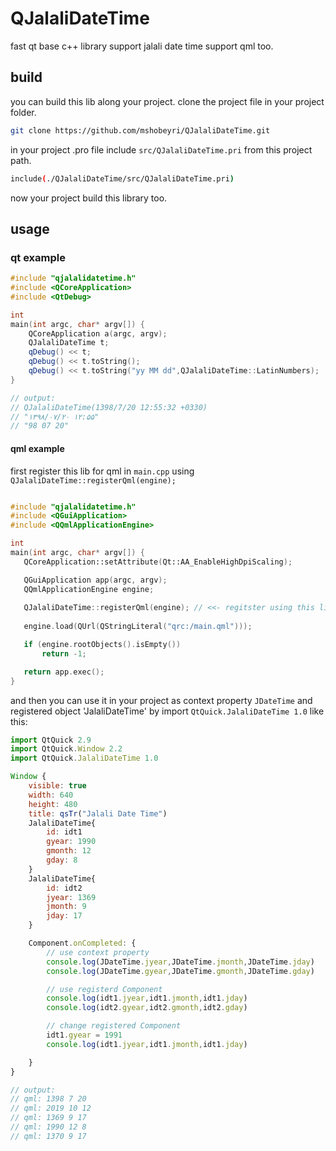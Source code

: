 # QJalaliDateTime

fast qt base c++ library support jalali date time support qml too.


## build
you can build this lib along your project. clone the project file in your project folder.

```bash
git clone https://github.com/mshobeyri/QJalaliDateTime.git
````
in your project .pro file include ``src/QJalaliDateTime.pri`` from this project path.

```bash
include(./QJalaliDateTime/src/QJalaliDateTime.pri)
```
now your project build this library too.

## usage

### qt example

``` c++
#include "qjalalidatetime.h"
#include <QCoreApplication>
#include <QtDebug>

int
main(int argc, char* argv[]) {
    QCoreApplication a(argc, argv);
    QJalaliDateTime t;
    qDebug() << t;
    qDebug() << t.toString();
    qDebug() << t.toString("yy MM dd",QJalaliDateTime::LatinNumbers);
}

// output:
// QJalaliDateTime(1398/7/20 12:55:32 +0330)
// "۱۳۹۸/۰۷/۲۰ ۱۲:۵۵"
// "98 07 20"
```

#### qml example
 first register this lib for qml in `main.cpp` using `QJalaliDateTime::registerQml(engine);`
 
 ``` cpp
 
#include "qjalalidatetime.h"
#include <QGuiApplication>
#include <QQmlApplicationEngine>

int
main(int argc, char* argv[]) {
    QCoreApplication::setAttribute(Qt::AA_EnableHighDpiScaling);

    QGuiApplication app(argc, argv);
    QQmlApplicationEngine engine;
    
    QJalaliDateTime::registerQml(engine); // <<- regitster using this line
    
    engine.load(QUrl(QStringLiteral("qrc:/main.qml")));

    if (engine.rootObjects().isEmpty())
        return -1;

    return app.exec();
}
```
and then you can use it in your project as context property `JDateTime` and registered object 'JalaliDateTime' by import `QtQuick.JalaliDateTime 1.0` like this:

```js
import QtQuick 2.9
import QtQuick.Window 2.2
import QtQuick.JalaliDateTime 1.0

Window {
    visible: true
    width: 640
    height: 480
    title: qsTr("Jalali Date Time")
    JalaliDateTime{
        id: idt1
        gyear: 1990
        gmonth: 12
        gday: 8
    }
    JalaliDateTime{
        id: idt2
        jyear: 1369
        jmonth: 9
        jday: 17
    }

    Component.onCompleted: {
        // use context property
        console.log(JDateTime.jyear,JDateTime.jmonth,JDateTime.jday)
        console.log(JDateTime.gyear,JDateTime.gmonth,JDateTime.gday)

        // use registerd Component
        console.log(idt1.jyear,idt1.jmonth,idt1.jday)
        console.log(idt2.gyear,idt2.gmonth,idt2.gday)

        // change registered Component
        idt1.gyear = 1991
        console.log(idt1.jyear,idt1.jmonth,idt1.jday)

    }
}

// output:
// qml: 1398 7 20
// qml: 2019 10 12
// qml: 1369 9 17
// qml: 1990 12 8
// qml: 1370 9 17
```
